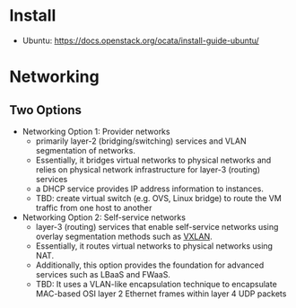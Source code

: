 # Install
* Ubuntu: https://docs.openstack.org/ocata/install-guide-ubuntu/

# Networking
## Two Options
* Networking Option 1: Provider networks
  * primarily layer-2 (bridging/switching) services and VLAN segmentation of networks.
  * Essentially, it bridges virtual networks to physical networks and relies on physical network infrastructure for layer-3 (routing) services
  * a DHCP service provides IP address information to instances.
  * TBD: create virtual switch (e.g. OVS, Linux bridge) to route the VM traffic from one host to another
* Networking Option 2: Self-service networks
  * layer-3 (routing) services that enable self-service networks using overlay segmentation methods such as [VXLAN](https://en.wikipedia.org/wiki/Virtual_Extensible_LAN).
  * Essentially, it routes virtual networks to physical networks using NAT. 
  * Additionally, this option provides the foundation for advanced services such as LBaaS and FWaaS.
  * TBD: It uses a VLAN-like encapsulation technique to encapsulate MAC-based OSI layer 2 Ethernet frames within layer 4 UDP packets
